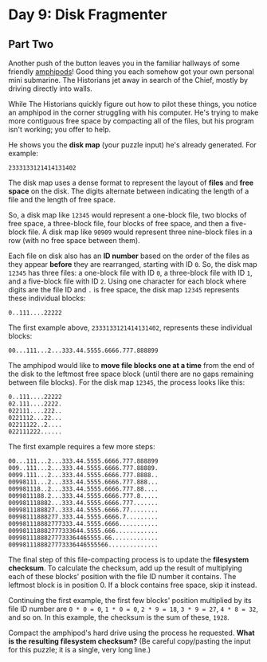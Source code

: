 # Day 9: Disk Fragmenter

## Part Two

Another push of the button leaves you in the familiar hallways 
of some friendly [amphipods](https://adventofcode.com/2021/day/23)! 
Good thing you each somehow got your own personal mini submarine. 
The Historians jet away in search of the Chief, mostly by driving directly into walls.

While The Historians quickly figure out how to pilot these things, 
you notice an amphipod in the corner struggling with his computer. 
He's trying to make more contiguous free space by compacting all of the files, 
but his program isn't working; you offer to help.

He shows you the **disk map** (your puzzle input) he's already generated. For example:

````
2333133121414131402
````

The disk map uses a dense format to represent the layout of **files** and **free space** on the disk. 
The digits alternate between indicating the length of a file and the length of free space.

So, a disk map like `12345` would represent a one-block file, 
two blocks of free space, a three-block file, 
four blocks of free space, and then a five-block file. 
A disk map like `90909` would represent three nine-block files in a row (with no free space between them).

Each file on disk also has an **ID number** based on the order of the files 
as they appear **before** they are rearranged, starting with ID `0`. 
So, the disk map `12345` has three files: a one-block file with ID `0`, 
a three-block file with ID `1`, and a five-block file with ID `2`. 
Using one character for each block where digits are the file ID and `.` is free space, 
the disk map `12345` represents these individual blocks:

````
0..111....22222
````

The first example above, `2333133121414131402`, represents these individual blocks:

````
00...111...2...333.44.5555.6666.777.888899
````

The amphipod would like to **move file blocks one at a time** 
from the end of the disk to the leftmost free space block 
(until there are no gaps remaining between file blocks). 
For the disk map `12345`, the process looks like this:

````
0..111....22222
02.111....2222.
022111....222..
0221112...22...
02211122..2....
022111222......
````

The first example requires a few more steps:

````
00...111...2...333.44.5555.6666.777.888899
009..111...2...333.44.5555.6666.777.88889.
0099.111...2...333.44.5555.6666.777.8888..
00998111...2...333.44.5555.6666.777.888...
009981118..2...333.44.5555.6666.777.88....
0099811188.2...333.44.5555.6666.777.8.....
009981118882...333.44.5555.6666.777.......
0099811188827..333.44.5555.6666.77........
00998111888277.333.44.5555.6666.7.........
009981118882777333.44.5555.6666...........
009981118882777333644.5555.666............
00998111888277733364465555.66.............
0099811188827773336446555566..............
````

The final step of this file-compacting process is to update the **filesystem checksum**. 
To calculate the checksum, add up the result of multiplying 
each of these blocks' position with the file ID number it contains. 
The leftmost block is in position 0. 
If a block contains free space, skip it instead.

Continuing the first example, the first few blocks' position multiplied by its file ID number 
are `0 * 0 = 0`, `1 * 0 = 0`, `2 * 9 = 18`, `3 * 9 = 27`, `4 * 8 = 32`, and so on. 
In this example, the checksum is the sum of these, `1928`.

Compact the amphipod's hard drive using the process he requested. 
**What is the resulting filesystem checksum?** 
(Be careful copy/pasting the input for this puzzle; it is a single, very long line.)
